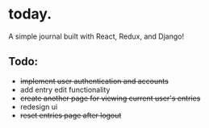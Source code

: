 # today.
A simple journal built with React, Redux, and Django!

## Todo: 
- ~~implement user authentication and accounts~~
- add entry edit functionality 
- ~~create another page for viewing current user's entries~~
- redesign ui
- ~~reset entries page after logout~~
